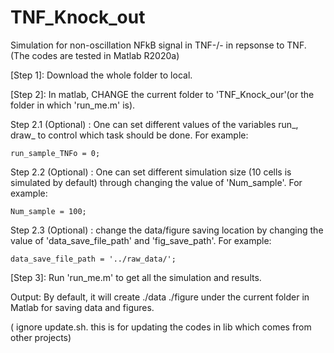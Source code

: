 # TNF_Knock_out
Simulation for non-oscillation NFkB signal in TNF-/- in repsonse to TNF.
(The codes are tested in Matlab R2020a)

[Step 1]: Download the whole folder to local.

[Step 2]: In matlab, CHANGE the current folder to 'TNF_Knock_our'(or the folder in which 'run_me.m' is). 

Step 2.1 (Optional) : One can set different values of the variables run_, draw_ to control which task should be done. For example:

    run_sample_TNFo = 0;

Step 2.2 (Optional) : One can set different simulation size (10 cells is simulated by default) through changing the value of 'Num_sample'. For example:

    Num_sample = 100;

Step 2.3 (Optional) : change the data/figure saving location by changing the value of 'data_save_file_path' and 'fig_save_path'. For example:

    data_save_file_path = '../raw_data/';

[Step 3]: Run 'run_me.m' to get all the simulation and results.

Output:
By default, it will create ./data ./figure under the current folder in Matlab for saving data and figures.

( ignore update.sh. this is for updating the codes in lib which comes from other projects)
